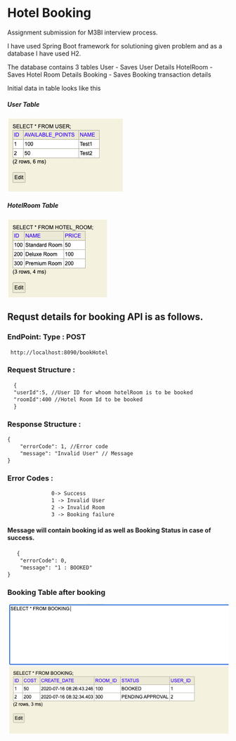 # Hotel Booking
Assignment submission for M3BI interview process.

I have used Spring Boot framework for solutioning given problem and as a database I have used H2.

The database contains 3 tables 
  User - Saves User Details
  HotelRoom - Saves Hotel Room Details
  Booking - Saves Booking transaction details
  
Initial data in table looks like this
##### User Table

<img alt="User" src="https://raw.githubusercontent.com/omkarswami/hotelbooking/master/screenshots/User.png">

##### HotelRoom Table
<img alt="HotelRoom" src="https://raw.githubusercontent.com/omkarswami/hotelbooking/master/screenshots/Hotelroom.png">



## Requst details for booking API is as follows.
### EndPoint: Type : POST
```
 http://localhost:8090/bookHotel
```
### Request Structure : 
```
  {
  "userId":5, //User ID for whoom hotelRoom is to be booked
  "roomId":400 //Hotel Room Id to be booked
  }
```
### Response Structure :
```
{
    "errorCode": 1, //Error code
    "message": "Invalid User" // Message
}
```
### Error Codes :
```
              0-> Success
              1 -> Invalid User
              2 -> Invalid Room
              3 -> Booking failure
```          
#### Message will contain booking id as well as Booking Status in case of success. 
```
   {
    "errorCode": 0,
    "message": "1 : BOOKED"
} 
```
### Booking Table after booking

<img alt="Booking After" src="https://raw.githubusercontent.com/omkarswami/hotelbooking/master/screenshots/Booking_after.png">

